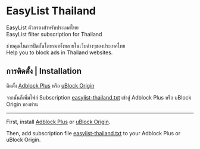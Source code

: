 # EasyList Thailand
EasyList ตัวกรองสำหรับประเทศไทย  
EasyList filter subscription for Thailand

ช่วยคุณในการปิดกั้นโฆษณาทั้งหลายในเว็บต่างๆของประเทศไทย  
Help you to block ads in Thailand websites.

## การติดตั้ง | Installation
ติดตั้ง [Adblock Plus](https://adblockplus.org/) หรือ [uBlock Origin](https://github.com/gorhill/uBlock/#installation)

จากนั้นก็เพิ่มไฟล์ Subscription [easylist-thailand.txt](./subscriptions/easylist-thailand.txt) เข้าสู่ Adblock Plus หรือ uBlock Origin ของท่าน

---

First, install [Adblock Plus](https://adblockplus.org/) or [uBlock Origin](https://github.com/gorhill/uBlock/#installation).

Then, add subscription file [easylist-thailand.txt](./subscriptions/easylist-thailand.txt) to your Adblock Plus or uBlock Origin.
